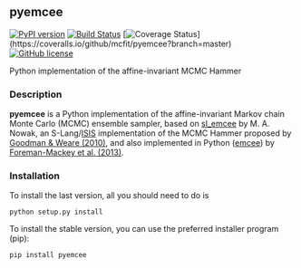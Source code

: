 ## pyemcee
[![PyPI version](https://badge.fury.io/py/pyemcee.svg)](https://badge.fury.io/py/pyemcee)
[![Build Status](https://travis-ci.org/mcfit/pyemcee.svg?branch=master)](https://travis-ci.org/mcfit/pyemcee)
[![Coverage Status](https://coveralls.io/repos/github/mcfit/pyemcee/badge.svg?)](https://coveralls.io/github/mcfit/pyemcee?branch=master)
[![GitHub license](https://img.shields.io/badge/license-GPL-blue.svg)](https://github.com/mcfit/pyemcee/blob/master/LICENSE)

Python implementation of the affine-invariant MCMC Hammer

### Description
**pyemcee** is a Python implementation of the affine-invariant Markov chain Monte Carlo (MCMC) ensemble sampler, based on [sl_emcee](https://github.com/mcfit/sl_emcee) by M. A. Nowak, an S-Lang/[ISIS](http://space.mit.edu/cxc/isis/) implementation of the MCMC Hammer proposed by [Goodman & Weare (2010)](http://dx.doi.org/10.2140/camcos.2010.5.65), and also implemented in Python ([emcee](https://github.com/dfm/emcee)) by [Foreman-Mackey et al. (2013)](http://adsabs.harvard.edu/abs/2013PASP..125..306F). 

### Installation
To install the last version, all you should need to do is

    python setup.py install

To install the stable version, you can use the preferred installer program (pip):

    pip install pyemcee


